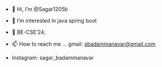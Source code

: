 - 👋 Hi, I’m @Sagar1205b
- 👀 I’m interested in java spring boot 
- 🌱 BE-CSE'24;

- 📫 How to reach me ... gmail: sbadammanavar@gmail.com   
-    Instagram: sagar_badammanavar
  
<!---
Sagar1205b/Sagar1205b is a ✨ special ✨ repository because its `README.md` (this file) appears on your GitHub profile.
You can click the Preview link to take a look at your changes.
--->
